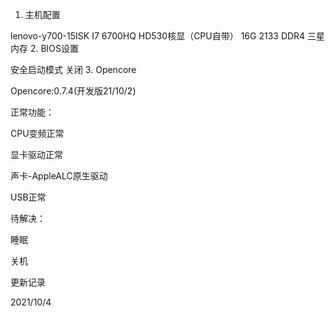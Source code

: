 1. 主机配置

lenovo-y700-15ISK
I7 6700HQ
HD530核显（CPU自带）
16G 2133 DDR4 三星内存
2. BIOS设置


安全启动模式 关闭
3. Opencore

Opencore:0.7.4(开发版21/10/2)

正常功能：

CPU变频正常

显卡驱动正常

声卡-AppleALC原生驱动

USB正常

待解决：

睡眠

关机

更新记录

2021/10/4
